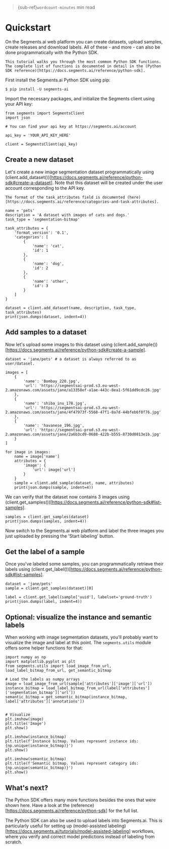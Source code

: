 > {sub-ref}`wordcount-minutes` min read

# Quickstart

On the Segments.ai web platform you can create datasets, upload samples, create releases and download labels. All of these - and more - can also be done programmatically with the Python SDK.

```{seealso}
This tutorial walks you through the most common Python SDK functions. The complete list of functions is documented in detail in the (Python SDK reference)[https://docs.segments.ai/reference/python-sdk].
```

First install the Segments.ai Python SDK using pip:

```{code-block} bash
$ pip install -U segments-ai
```

Import the necessary packages, and initialize the Segments client using your API key:

```{code-block} python
from segments import SegmentsClient
import json
​
# You can find your api key at https://segments.ai/account

api_key = 'YOUR_API_KEY_HERE'
​
client = SegmentsClient(api_key)
```

## Create a new dataset

Let's create a new image segmentation dataset programmatically using (client.add_dataset())[https://docs.segments.ai/reference/python-sdk#create-a-dataset]. Note that this dataset will be created under the user account corresponding to the API key.

```{tip}
The format of the task_attributes field is documented (here)[https://docs.segments.ai/reference/categories-and-task-attributes].
```

```{code-block} python
name = 'pets'
description = 'A dataset with images of cats and dogs.'
task_type = 'segmentation-bitmap'
​
task_attributes = {
    'format_version': '0.1',
    'categories': [
        {
            'name': 'cat',
            'id': 1
        },
        {
            'name': 'dog',
            'id': 2
        },
        {
            'name': 'other',
            'id': 3
        }
    ]
}
​
dataset = client.add_dataset(name, description, task_type, task_attributes)
print(json.dumps(dataset, indent=4))
```

## Add samples to a dataset

Now let's upload some images to this dataset using (client.add_sample())[https://docs.segments.ai/reference/python-sdk#create-a-sample].

```{code-block} python
dataset = 'jane/pets' # a dataset is always referred to as user/dataset.
​
images = [
    {
        'name': 'Bombay_220.jpg',
        'url': 'https://segmentsai-prod.s3.eu-west-2.amazonaws.com/assets/jane/a13358ef-a1ae-443c-8ea1-5f61dd9cdc26.jpg'
    },
    {
        'name': 'shiba_inu_178.jpg',
        'url': 'https://segmentsai-prod.s3.eu-west-2.amazonaws.com/assets/jane/4f47973f-5568-47f1-8a7d-44bfeb6f0f76.jpg'
    },
    {
        'name': 'havanese_196.jpg',
        'url': 'https://segmentsai-prod.s3.eu-west-2.amazonaws.com/assets/jane/2a6b3cd9-0688-422b-b555-8730d0813e1b.jpg'
    }
]
​
for image in images:
    name = image['name']
    attributes = {
        'image': {
            'url': image['url']
        }
    }
    sample = client.add_sample(dataset, name, attributes)
    print(json.dumps(sample, indent=4))
```

We can verify that the dataset now contains 3 images using (client.get_samples())[https://docs.segments.ai/reference/python-sdk#list-samples].

```{code-block} python
samples = client.get_samples(dataset)
print(json.dumps(samples, indent=4))
```

Now switch to the Segments.ai web platform and label the three images you just uploaded by pressing the 'Start labeling' button.

## Get the label of a sample

Once you've labeled some samples, you can programmatically retrieve their labels using (client.get_label())[https://docs.segments.ai/reference/python-sdk#list-samples].

```{code-block} python
dataset = 'jane/pets'
sample = client.get_samples(dataset)[0]
​
label = client.get_label(sample['uuid'], labelset='ground-truth')
print(json.dumps(label, indent=4))
```

## Optional: visualize the instance and semantic labels

When working with image segmentation datasets, you'll probably want to visualize the image and label at this point. The `segments.utils` module offers some helper functions for that:

```{code-block} python
import numpy as np
import matplotlib.pyplot as plt
from segments.utils import load_image_from_url, load_label_bitmap_from_url, get_semantic_bitmap
​
# Load the labels as numpy arrays
image = load_image_from_url(sample['attributes']['image']['url'])
instance_bitmap = load_label_bitmap_from_url(label['attributes']['segmentation_bitmap']['url'])
semantic_bitmap = get_semantic_bitmap(instance_bitmap, label['attributes']['annotations'])
​

# Visualize
plt.imshow(image)
plt.title('Image')
plt.show()
​
plt.imshow(instance_bitmap)
plt.title(f'Instance bitmap. Values represent instance ids: {np.unique(instance_bitmap)}')
plt.show()
​
plt.imshow(semantic_bitmap)
plt.title(f'Semantic bitmap. Values represent category ids: {np.unique(semantic_bitmap)}')
plt.show()
```

## What's next?

The Python SDK offers many more functions besides the ones that were shown here. Have a look at the (reference)[https://docs.segments.ai/reference/python-sdk] for the full list.

The Python SDK can also be used to upload labels into Segments.ai. This is particularly useful for setting up (model-assisted labeling)[https://docs.segments.ai/tutorials/model-assisted-labeling] workflows, where you verify and correct model predictions instead of labeling from scratch.

